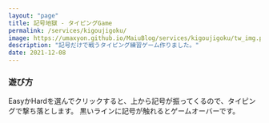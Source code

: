 ```yaml
---
layout: "page"
title: 記号地獄 - タイピングGame
permalink: /services/kigoujigoku/
image: https://umaxyon.github.io/MaiuBlog/services/kigoujigoku/tw_img.png
description: "記号だけで戦うタイピング練習ゲーム作りました。"
date: 2021-12-08
---
```




<script type="module" crossorigin src="{{ '/services/kigoujigoku/assets/index.af7dbd45.js' | relative_url }}"></script>
<link rel="modulepreload" href="{{ '/services/kigoujigoku/assets/vendor.f1cc6c9a.js' | relative_url }}">
<link rel="stylesheet" href="{{ '/services/kigoujigoku/assets/index.cd9c0392.css' | relative_url }}">

<div id="kigou_root"></div>

### 遊び方

EasyかHardを選んでクリックすると、上から記号が振ってくるので、タイピングで撃ち落とします。
黒いラインに記号が触れるとゲームオーバーです。

